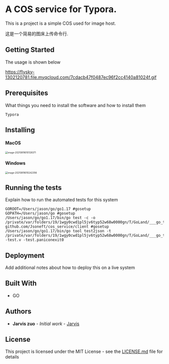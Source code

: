 
# A COS service for Typora.

This is a project is a simple COS used for image host.

这是一个简易的图床上传命令行.

## Getting Started

The usage is shown below


https://flysky-1302120781.file.myqcloud.com/7cdacb47f0487ec96f2cc4140a81024f.gif


## Prerequisites

What things you need to install the software and how to install them

```
Typora 
```

## Installing

#### MacOS

<img src="https://jarviszuo-tencent-img-1302316844.cos.ap-chengdu.myqcloud.com/img/markdownImg/a91955802fc9ea614a5cca7dbbebd154.png" alt="image-20210819010128371" style="zoom:50%;" />

#### Windows

<img src="https://jarviszuo-tencent-img-1302316844.cos.ap-chengdu.myqcloud.com/img/markdownImg/8f7a074da66deecd32fa089f039c7638.png" alt="image-20210819010242356" style="zoom:50%;" />


## Running the tests

Explain how to run the automated tests for this system

```shell
GOROOT=/Users/jason/go/go1.17 #gosetup
GOPATH=/Users/jason/go #gosetup
/Users/jason/go/go1.17/bin/go test -c -o /private/var/folders/19/1wgy0cwd1pl5jv6typ52w68w0000gn/T/GoLand/___go_test_github_com_Jsoneft_cos_service_client.test github.com/Jsoneft/cos_service/client #gosetup
/Users/jason/go/go1.17/bin/go tool test2json -t /private/var/folders/19/1wgy0cwd1pl5jv6typ52w68w0000gn/T/GoLand/___go_test_github_com_Jsoneft_cos_service_client.test -test.v -test.paniconexit0
```

## Deployment

Add additional notes about how to deploy this on a live system

## Built With

* GO

## Authors

* **Jarvis zuo** - *Initial work* - [Jarvis](https://github.com/jsoneft)

## License

This project is licensed under the MIT License - see the [LICENSE.md](LICENSE.md) file for details
